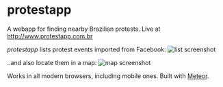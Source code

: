 # protestapp
A webapp for finding nearby Brazilian protests. Live at http://www.protestapp.com.br

*protestapp* lists protest events imported from Facebook:
![list screenshot](https://raw.github.com/fjsj/projects-screenshots/master/protestapp/screenshot.png)  

..and also locate them in a map:
![map screenshot](https://raw.github.com/fjsj/projects-screenshots/master/protestapp/screenshot-map.png)  

Works in all modern browsers, including mobile ones.
Built with [Meteor](http://www.meteor.com).  
